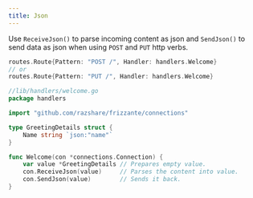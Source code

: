 ```yaml
---
title: Json
---
```


Use `ReceiveJson()` to parse incoming content as json and `SendJson()` to send data as json when using `POST` and `PUT` http verbs.

```go
routes.Route{Pattern: "POST /", Handler: handlers.Welcome}
// or
routes.Route{Pattern: "PUT /", Handler: handlers.Welcome}
```

```go
//lib/handlers/welcome.go
package handlers

import "github.com/razshare/frizzante/connections"

type GreetingDetails struct {
    Name string `json:"name"`
}

func Welcome(con *connections.Connection) {
    var value *GreetingDetails // Prepares empty value.
    con.ReceiveJson(value)     // Parses the content into value.
    con.SendJson(value)        // Sends it back.
}
```